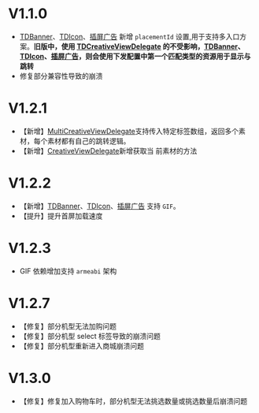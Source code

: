 # V1.1.0
- [TDBanner](../README.md/#tdbanner)、[TDIcon](../README.md/#tdicon)、[插屏广告](../README.md/#interstitialview) 新增 `placementId` 设置,用于支持多入口方案。**旧版中，使用 [TDCreativeViewDelegate](../README.md/#tdcreativeviewdelegate) 的不受影响，[TDBanner](../README.md/#tdbanner)、[TDIcon](../README.md/#tdicon)、[插屏广告](../README.md/#interstitialview)，则会使用下发配置中第一个匹配类型的资源用于显示与跳转**
- 修复部分兼容性导致的崩溃

# V1.2.1
- 【新增】[MultiCreativeViewDelegate](../README.md/#multiCreativeViewDelegate)支持传入特定标签数组，返回多个素材，每个素材都有自己的跳转逻辑。
- 【新增】[CreativeViewDelegate](../README.md/#creativeViewDelegate)新增获取当
前素材的方法

# V1.2.2

- 【新增】[TDBanner](../README.md/#tdbanner)、[TDIcon](../README.md/#tdicon)、[插屏广告](../README.md/#interstitialview) 支持 `GIF`。
- 【提升】提升首屏加载速度

# V1.2.3

- GIF 依赖增加支持 `armeabi` 架构

# V1.2.7

- 【修复】部分机型无法加购问题
- 【修复】部分机型 select 标签导致的崩溃问题
- 【修复】部分机型重新进入商城崩溃问题

# V1.3.0

- 【修复】修复加入购物车时，部分机型无法挑选数量或挑选数量后崩溃问题